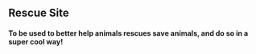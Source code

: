## Rescue Site

#### To be used to better help animals rescues save animals, and do so in a super cool way!
